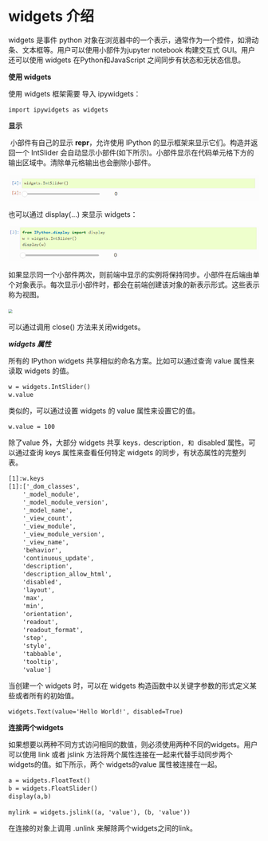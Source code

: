 # widgets 介绍

widgets 是事件 python 对象在浏览器中的一个表示，通常作为一个控件，如滑动条、文本框等。用户可以使用小部件为jupyter notebook 构建交互式 GUI。用户还可以使用 widgets 在Python和JavaScript 之间同步有状态和无状态信息。

**使用 widgets**

使用 widgets 框架需要 导入 ipywidgets：

```
import ipywidgets as widgets
```

**显示**

​        小部件有自己的显示 **repr**，允许使用 IPython 的显示框架来显示它们。构造并返回一个 IntSlider 会自动显示小部件(如下所示)。小部件显示在代码单元格下方的输出区域中。清除单元格输出也会删除小部件。

![interslide](../images/interslide.png)

也可以通过 display(...) 来显示 widgets：

![interslide_display](../images/interslide_display.png)

如果显示同一个小部件两次，则前端中显示的实例将保持同步。小部件在后端由单个对象表示。每次显示小部件时，都会在前端创建该对象的新表示形式。这些表示称为视图。

<img src="https://ipywidgets.readthedocs.io/en/latest/_images/WidgetModelView.png" style="zoom:50%;" />

可以通过调用 close() 方法来关闭widgets。

***widgets 属性***

所有的 IPython widgets 共享相似的命名方案。比如可以通过查询 value 属性来读取 widgets 的值。

```
w = widgets.IntSlider()
w.value
```

类似的，可以通过设置 widgets 的 value 属性来设置它的值。

```
w.value = 100
```

除了value 外，大部分 widgets 共享 keys`，`description`, 和 `disabled`属性。可以通过查询 keys 属性来查看任何特定 widgets 的同步，有状态属性的完整列表。

```
[1]:w.keys
[1]:['_dom_classes',
    '_model_module',
    '_model_module_version',
    '_model_name',
    '_view_count',
    '_view_module',
    '_view_module_version',
    '_view_name',
    'behavior',
    'continuous_update',
    'description',
    'description_allow_html',
    'disabled',
    'layout',
    'max',
    'min',
    'orientation',
    'readout',
    'readout_format',
    'step',
    'style',
    'tabbable',
    'tooltip',
    'value']
```

当创建一个 widgets 时，可以在 widgets 构造函数中以关键字参数的形式定义某些或者所有的初始值。

```
widgets.Text(value='Hello World!', disabled=True)
```

**连接两个widgets**

如果想要以两种不同方式访问相同的数值，则必须使用两种不同的widgets。用户可以使用 link 或者 jslink 方法将两个属性连接在一起来代替手动同步两个 widgets的值。如下所示，两个 widgets的value 属性被连接在一起。

```
a = widgets.FloatText()
b = widgets.FloatSlider()
display(a,b)

mylink = widgets.jslink((a, 'value'), (b, 'value'))
```

在连接的对象上调用 .unlink 来解除两个widgets之间的link。

